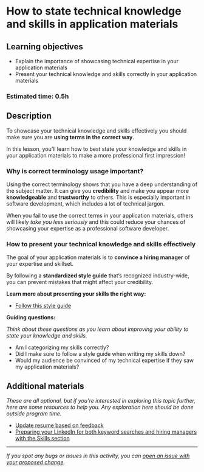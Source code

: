 # How to state technical knowledge and skills in application materials

## Learning objectives

- Explain the importance of showcasing technical expertise in your application materials
- Present your technical knowledge and skills correctly in your application materials

### Estimated time: 0.5h

## Description

To showcase your technical knowledge and skills effectively you should make sure you are **using terms in the correct way**.

In this lesson, you’ll learn how to best state your knowledge and skills in your application materials to make a more professional first impression!

### Why is correct terminology usage important?

Using the correct terminology shows that you have a deep understanding of the subject matter. It can give you **credibility** and make you appear more **knowledgeable** and **trustworthy** to others. This is especially important in software development, which includes a lot of technical jargon.

When you fail to use the correct terms in your application materials, others will likely _take you less seriously_ and this could reduce your chances of showcasing your expertise as a professional software developer.

### How to present your technical knowledge and skills effectively

The goal of your application materials is to **convince a hiring manager** of your expertise and skillset.

By following a **standardized style guide** that’s recognized industry-wide, you can prevent mistakes that might affect your credibility.

**Learn more about presenting your skills the right way:**

- [Follow this style guide](./style-guide-technical-terminology-in-application-materials.md)

**Guiding questions:**

_Think about these questions as you learn about improving your ability to state your knowledge and skills._

- Am I categorizing my skills correctly?
- Did I make sure to follow a style guide when writing my skills down?
- Would my audience be convinced of my technical expertise if they saw my application materials?

## Additional materials

_These are all optional, but if you're interested in exploring this topic further, here are some resources to help you. Any exploration here should be done outside program time._

- [Update resume based on feedback](https://github.com/matovu-farid/curriculum-professional-skills/blob/main/interview-prep/update-resume-based-on-feedback.md)
- [Preparing your LinkedIn for both keyword searches and hiring managers with the Skills section](https://github.com/matovu-farid/curriculum-professional-skills/blob/main/interview-prep/preparing-your-linkedin-for-both-keyword-searches-and-hiring-managers-with-the-skills-section.md)

---

_If you spot any bugs or issues in this activity, you can [open an issue with your proposed change](https://github.com/microverseinc/curriculum-transversal-skills/blob/main/git-github/articles/open_issue.md)._
